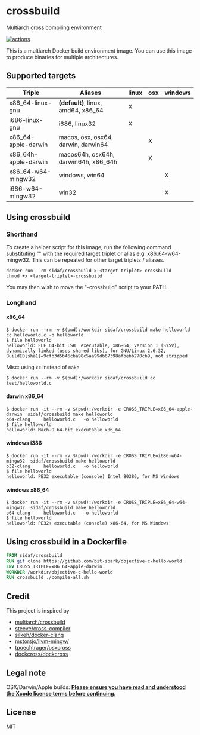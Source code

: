 # crossbuild
Multiarch cross compiling environment

[![actions](https://github.com/sidaf/crossbuild/actions/workflows/actions.yml/badge.svg)](https://github.com/sidaf/crossbuild/actions/workflows/actions.yml)

This is a multiarch Docker build environment image.
You can use this image to produce binaries for multiple architectures.

## Supported targets

Triple                 | Aliases                              | linux |  osx  | windows
-----------------------|--------------------------------------|-------|-------|--------
x86_64-linux-gnu       | **(default)**, linux, amd64, x86_64  |   X   |       |
i686-linux-gnu         | i686, linux32                        |   X   |       |
x86_64-apple-darwin    | macos, osx, osx64, darwin, darwin64  |       |   X   |
x86_64h-apple-darwin   | macos64h, osx64h, darwin64h, x86_64h |       |   X   |
x86_64-w64-mingw32     | windows, win64                       |       |       |   X
i686-w64-mingw32       | win32                                |       |       |   X

## Using crossbuild

### Shorthand

To create a helper script for this image, run the following command substituting "<target-triplet>" with the required target triplet or alias e.g. x86_64-w64-mingw32. This can be repeated for other target triplets / aliases.

```console
docker run --rm sidaf/crossbuild > <target-triplet>-crossbuild
chmod +x <target-triplet>-crossbuild
```

You may then wish to move the "<target-triplet>-crossbuild" script to your PATH.

### Longhand

#### x86_64

```console
$ docker run --rm -v $(pwd):/workdir sidaf/crossbuild make helloworld
cc helloworld.c -o helloworld
$ file helloworld
helloworld: ELF 64-bit LSB  executable, x86-64, version 1 (SYSV), dynamically linked (uses shared libs), for GNU/Linux 2.6.32, BuildID[sha1]=9cfb3d5b46cba98c5aa99db67398afbebb270cb9, not stripped
```

Misc: using `cc` instead of `make`

```console
$ docker run --rm -v $(pwd):/workdir sidaf/crossbuild cc test/helloworld.c
```

#### darwin x86_64

```console
$ docker run -it --rm -v $(pwd):/workdir -e CROSS_TRIPLE=x86_64-apple-darwin  sidaf/crossbuild make helloworld
o64-clang     helloworld.c   -o helloworld
$ file helloworld
helloworld: Mach-O 64-bit executable x86_64
```

#### windows i386

```console
$ docker run -it --rm -v $(pwd):/workdir -e CROSS_TRIPLE=i686-w64-mingw32  sidaf/crossbuild make helloworld
o32-clang     helloworld.c   -o helloworld
$ file helloworld
helloworld: PE32 executable (console) Intel 80386, for MS Windows
```

#### windows x86_64

```console
$ docker run -it --rm -v $(pwd):/workdir -e CROSS_TRIPLE=x86_64-w64-mingw32  sidaf/crossbuild make helloworld
o64-clang     helloworld.c   -o helloworld
$ file helloworld
helloworld: PE32+ executable (console) x86-64, for MS Windows
```

## Using crossbuild in a Dockerfile

```Dockerfile
FROM sidaf/crossbuild
RUN git clone https://github.com/bit-spark/objective-c-hello-world
ENV CROSS_TRIPLE=x86_64-apple-darwin
WORKDIR /workdir/objective-c-hello-world
RUN crossbuild ./compile-all.sh
```

## Credit

This project is inspired by
* [multiarch/crossbuild](https://github.com/multiarch/crossbuild)
* [steeve/cross-compiler](https://github.com/steeve/cross-compiler)
* [silkeh/docker-clang](https://github.com/silkeh/docker-clang)
* [mstorsjo/llvm-mingw/](https://github.com/mstorsjo/llvm-mingw/)
* [tpoechtrager/osxcross](https://github.com/tpoechtrager/osxcross)
* [dockcross/dockcross](https://github.com/dockcross/dockcross)

## Legal note

OSX/Darwin/Apple builds: 
**[Please ensure you have read and understood the Xcode license
   terms before continuing.](https://www.apple.com/legal/sla/docs/xcode.pdf)**


## License

MIT
